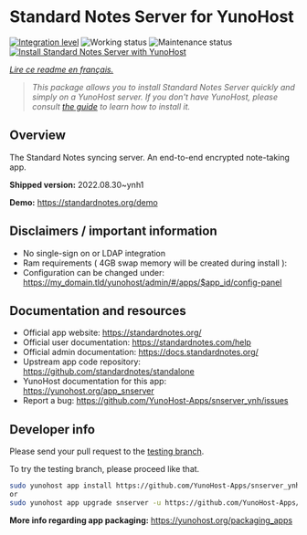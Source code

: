 <!--
N.B.: This README was automatically generated by https://github.com/YunoHost/apps/tree/master/tools/README-generator
It shall NOT be edited by hand.
-->

# Standard Notes Server for YunoHost

[![Integration level](https://dash.yunohost.org/integration/snserver.svg)](https://dash.yunohost.org/appci/app/snserver) ![Working status](https://ci-apps.yunohost.org/ci/badges/snserver.status.svg) ![Maintenance status](https://ci-apps.yunohost.org/ci/badges/snserver.maintain.svg)  
[![Install Standard Notes Server with YunoHost](https://install-app.yunohost.org/install-with-yunohost.svg)](https://install-app.yunohost.org/?app=snserver)

*[Lire ce readme en français.](./README_fr.md)*

> *This package allows you to install Standard Notes Server quickly and simply on a YunoHost server.
If you don't have YunoHost, please consult [the guide](https://yunohost.org/#/install) to learn how to install it.*

## Overview

The Standard Notes syncing server. An end-to-end encrypted note-taking app.

**Shipped version:** 2022.08.30~ynh1


**Demo:** https://standardnotes.org/demo
## Disclaimers / important information

* No single-sign on or LDAP integration
* Ram requirements ( 4GB swap memory will be created during install ):
* Configuration can be changed under: https://my_domain.tld/yunohost/admin/#/apps/$app_id/config-panel


## Documentation and resources

* Official app website: <https://standardnotes.org/>
* Official user documentation: <https://standardnotes.com/help>
* Official admin documentation: <https://docs.standardnotes.org/>
* Upstream app code repository: <https://github.com/standardnotes/standalone>
* YunoHost documentation for this app: <https://yunohost.org/app_snserver>
* Report a bug: <https://github.com/YunoHost-Apps/snserver_ynh/issues>

## Developer info

Please send your pull request to the [testing branch](https://github.com/YunoHost-Apps/snserver_ynh/tree/testing).

To try the testing branch, please proceed like that.

``` bash
sudo yunohost app install https://github.com/YunoHost-Apps/snserver_ynh/tree/testing --debug
or
sudo yunohost app upgrade snserver -u https://github.com/YunoHost-Apps/snserver_ynh/tree/testing --debug
```

**More info regarding app packaging:** <https://yunohost.org/packaging_apps>

